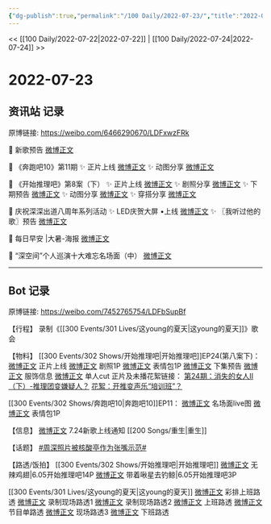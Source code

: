 ```yaml
---
{"dg-publish":true,"permalink":"/100 Daily/2022-07-23/","title":"2022-07-23","created":"2022-12-06T16:47:17.000+08:00","updated":"2023-04-11T14:46:33.000+08:00"}
---
```



<< [[100 Daily/2022-07-22\|2022-07-22]] | [[100 Daily/2022-07-24\|2022-07-24]] >>

# 2022-07-23

## 资讯站 记录

原博链接: https://weibo.com/6466290670/LDFxwzFRk

🌟 新歌预告 [微博正文](https://m.weibo.cn/6466290670/4794504508610873)

🌟 《奔跑吧10》第11期
✨ 正片上线 [微博正文](https://m.weibo.cn/6466290670/4794373512104221)
✨ 动图分享 [微博正文](https://m.weibo.cn/6466290670/4794501195370403)

🌟 《开始推理吧》第8案（下）
✨ 正片上线 [微博正文](https://m.weibo.cn/6466290670/4794449713957886)
✨ 剧照分享 [微博正文](https://m.weibo.cn/6466290670/4794369742212261)
✨ 下期预告 [微博正文](https://m.weibo.cn/6466290670/4794455339569776)
✨ 动图分享 [微博正文](https://m.weibo.cn/6466290670/4794500608164177)
✨ 穿搭分享 [微博正文](https://m.weibo.cn/6466290670/4794449375269019)

🌟 庆祝深深出道八周年系列活动
✨ LED庆贺大屏 •上线 [微博正文](https://m.weibo.cn/6466290670/4794387588973920)
✨ 〖我听过他的歌〗预告 [微博正文](https://m.weibo.cn/6466290670/4794450355686575)

🌟 每日早安 |大暑-海报 [微博正文](https://m.weibo.cn/6466290670/4794308139945152)

🌟 “深空间”个人巡演十大难忘名场面（中）
[微博正文](https://m.weibo.cn/6466290670/4794396136443305)

---
## Bot 记录

原博链接: https://weibo.com/7452765754/LDFbSupBf

【行程】
录制《[[300 Events/301 Lives/这young的夏天\|这young的夏天]]》歌会

【物料】
[[300 Events/302 Shows/开始推理吧\|开始推理吧]]EP24(第八案下)：
[微博正文](https://weibo.com/2162247381/LDD1lD7mO) 正片上线
[微博正文](https://weibo.com/2162247381/LDAPkgtXr) 剧照1P
[微博正文](https://weibo.com/2162247381/LDBdA4jIV) 表情包1P
[微博正文](https://weibo.com/2162247381/LDD4M6RMQ) 下集预告
[微博正文](https://weibo.com/7710473200/LDC8jDCkY) 服饰信息
[微博正文](https://weibo.com/1371117067/LDDIs6gAb) 单人cut
正片及未播花絮链接：
[第24期：消失的女人Ⅱ（下）-推理团变嫌疑人？](https://weibo.cn/sinaurl?u=https%3A%2F%2Fv.qq.com%2Fx%2Fcover%2Fmzc00200nx9tp89%2Ft0043oteixb.html)
[花絮：开推变声乐“培训班”？](https://weibo.cn/sinaurl?u=https%3A%2F%2Fm.v.qq.com%2Fx%2Fm%2Fplay%3Fvid%3Dj00431wkj5m%26cid%3Dmzc00200nx9tp89%26url_from%3Dshare%26second_share%3D0%26share_from%3Dwxf%26pgid%3Dpage_detail%26mod_id%3Dmod_toolbar_new)

[[300 Events/302 Shows/奔跑吧10\|奔跑吧10]]EP11：
[微博正文](https://weibo.com/5242381821/LDAPeDrne) 名场面live图
[微博正文](https://weibo.com/5242381821/LDCoFaZ8R) 表情包1P

【信息】
[微博正文](http://weibo.com/5248300719/LDEst71L0) 7.24新歌上线通知 [[200 Songs/重生\|重生]]

【话题】
[#周深照片被核酸亭作为张嘴示范#](https://s.weibo.com/weibo?q=%23%E5%91%A8%E6%B7%B1%E7%85%A7%E7%89%87%E8%A2%AB%E6%A0%B8%E9%85%B8%E4%BA%AD%E4%BD%9C%E4%B8%BA%E5%BC%A0%E5%98%B4%E7%A4%BA%E8%8C%83%23)

【路透/饭拍】
[[300 Events/302 Shows/开始推理吧\|开始推理吧]]
[微博正文](http://weibo.com/7495641082/LDDNjdGOR) 无辣鸡翅|6.05开始推理吧14P
[微博正文](http://weibo.com/3246571812/LDDNqBRIt) 带着啾星去钓鲸|6.05开始推理吧3P

[[300 Events/301 Lives/这young的夏天\|这young的夏天]]
[微博正文](http://weibo.com/5927465467/LDEyr16LR) 彩排上班路透
[微博正文](http://weibo.com/5927465467/LDEIbk2W6) 录制现场路透1
[微博正文](http://weibo.com/5927465467/LDEUGmmV5) 录制现场路透2
[微博正文](http://weibo.com/5785578551/LDEE5s6U9) 上班路透
[微博正文](http://weibo.com/6838541957/LDESmqXNK) 节目单路透
[微博正文](http://weibo.com/2284245305/LDF9jhCsu) 现场路透3
[微博正文](https://m.weibo.cn/7330448895/4794541514692561) 下班路透
